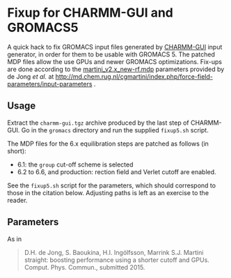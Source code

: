Fixup for CHARMM-GUI and GROMACS5
==============================

A quick hack to fix GROMACS input files generated by
[CHARMM-GUI](http://www.charmm-gui.org/) input generator, in order for
them to be usable with GROMACS 5. The patched MDP files allow the use
GPUs and newer GROMACS optimizations. Fix-ups are done according to
the
[martini_v2.x_new-rf.mdp](http://md.chem.rug.nl/cgmartini/images/parameters/exampleMDP/martini_v2.x_new-rf.mdp)
parameters provided by de Jong *et al.* at
http://md.chem.rug.nl/cgmartini/index.php/force-field-parameters/input-parameters .


Usage
-----

Extract the `charmm-gui.tgz` archive produced by the last step of
CHARMM-GUI. Go in the `gromacs` directory and run the supplied
`fixup5.sh` script.

The MDP files for the 6.x equilibration steps are patched as follows (in
short):

* 6.1: the `group` cut-off scheme is selected
* 6.2 to 6.6, and production: rection field and Verlet cutoff are enabled.

See the `fixup5.sh` script for the parameters, which should correspond to
those in the citation below.  Adjusting paths is left as an exercise to the reader.


Parameters
----------

As in

> D.H. de Jong, S. Baoukina, H.I. Ingólfsson, Marrink S.J. Martini
> straight: boosting performance using a shorter cutoff and
> GPUs. Comput. Phys. Commun., submitted 2015.


